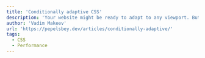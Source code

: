 ```yaml
---
title: 'Condi­tionally adaptive CSS'
description: 'Your website might be ready to adapt to any viewport. But why should users wait for irrelevant desktop styles when they load it on mobile?'
author: 'Vadim Makeev'
url: 'https://pepelsbey.dev/articles/conditionally-adaptive/'
tags:
  - CSS
  - Performance
---
```

